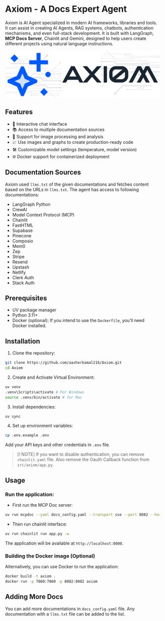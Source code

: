 # Axiom - A Docs Expert Agent

Axiom is AI Agent specialized in modern AI frameworks, libraries and tools. It can assist in creating AI Agents, RAG systems, chatbots, authentication mechanisms, and even full-stack development. It is built with LangGraph, **MCP Docs Server**, Chainlit and Gemini, designed to help users create different projects using natural language instructions.

![AxiomAgent](/public/axiom.png)

## Features

- 🤖 Interactive chat interface
- 📚 Access to multiple documentation sources
- 🎨 Support for image processing and analysis
- 📈 Use images and graphs to create production-ready code
- 🛠️ Customizable model settings (temperature, model version)
- 🌐 Docker support for containerized deployment

## Documentation Sources

Axiom used `llms.txt` of the given documentations and fetches content based on the URLs in `llms.txt`.
The agent has access to following documentations:
- LangGraph Python
- CrewAI
- Model Context Protocol (MCP)
- Chainlit
- FastHTML
- Supabase
- Pinecone
- Composio
- Mem0
- Zep
- Stripe
- Resend
- Upstash
- Netlify
- Clerk Auth
- Stack Auth

## Prerequisites

*   UV package manager
*   Python 3.11+
*   Docker (optional): If you intend to use the `Dockerfile`, you'll need Docker installed.

## Installation

1. Clone the repository:
```bash
git clone https://github.com/aasherkamal216/Axiom.git
cd Axiom
```

2. Create and Activate Virtual Environment:
```bash
uv venv
.venv\Scripts\activate # For Windows
source .venv/bin/activate # for Mac
```

3. Install dependencies:
```bash
uv sync
```

4. Set up environment variables:
```bash
cp .env.example .env
```
Add your API keys and other credentials in `.env` file. 

> [! NOTE]
> If you want to disable authentication, you can remove `chainlit.yaml` file. 
> Also remove the Oauth Callback function from `src/axiom/app.py`.

## Usage
### Run the application:
- First run the MCP Doc server:
```bash
uv run mcpdoc --yaml docs_config.yaml --transport sse --port 8082 --host localhost
```
- Then run chainlit interface:
```bash
uv run chainlit run app.py -w
```

The application will be available at `http://localhost:8000`.

### Building the Docker image (Optional)
Alternatively, you can use Docker to run the application:
```bash
docker build -t axiom .
docker run -p 7860:7860 -p 8082:8082 axiom
```

## Adding More Docs
You can add more documentations in `docs_config.yaml` file. Any documentation with a `llms.txt` file can be added to the list.
